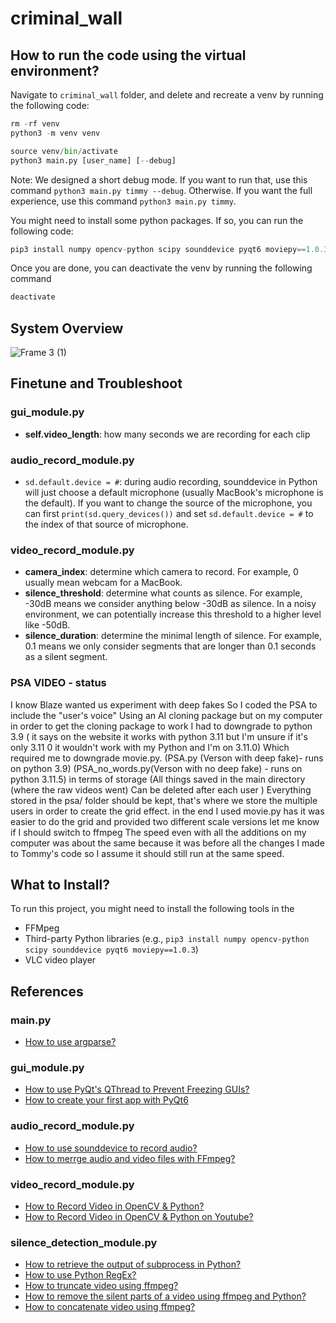 # criminal_wall

## How to run the code using the virtual environment?

Navigate to `criminal_wall` folder, and delete and recreate a venv by running the following code:
```python
rm -rf venv
python3 -m venv venv

source venv/bin/activate
python3 main.py [user_name] [--debug] 
```

Note: We designed a short debug mode. If you want to run that, use this command `python3 main.py timmy --debug`.
Otherwise. If you want the full experience, use this command `python3 main.py timmy`.

You might need to install some python packages. If so, you can run the following code:
```python
pip3 install numpy opencv-python scipy sounddevice pyqt6 moviepy==1.0.3
```

Once you are done, you can deactivate the venv by running the following command
```python
deactivate
```

## System Overview

![Frame 3 (1)](https://github.com/user-attachments/assets/635a40f0-92b3-4670-aa2f-ac17ec1c2efe)

## Finetune and Troubleshoot

### gui_module.py
- **self.video_length**: how many seconds we are recording for each clip

### audio_record_module.py
- `sd.default.device = #`: during audio recording, sounddevice in Python will just choose a default microphone (usually MacBook's microphone is the default). If you want to change the source of the microphone, you can first `print(sd.query_devices())` and set `sd.default.device = #` to the index of that source of microphone.
  
### video_record_module.py
- **camera_index**: determine which camera to record. For example, 0 usually mean webcam for a MacBook.
- **silence_threshold**: determine what counts as silence. For example, -30dB means we consider anything below -30dB as silence. In a noisy environment, we can potentially increase this threshold to a higher level like -50dB.
- **silence_duration**: determine the minimal length of silence. For example, 0.1 means we only consider segments that are longer than 0.1 seconds as a silent segment.

### PSA VIDEO - status
I know Blaze wanted us experiment with deep fakes So I coded the PSA to include the "user's voice" Using an AI cloning package but on my computer in order to get the cloning package to work I had to downgrade to python 3.9 ( it says on the website it works with python 3.11 but I'm unsure if it's only 3.11 0  it wouldn't work with my Python and I'm on 3.11.0) Which required me to downgrade movie.py.
(PSA.py  (Verson with deep fake)- runs on python 3.9)
(PSA_no_words.py(Verson with no deep fake) - runs on python 3.11.5)
in terms of storage (All things saved in the main directory (where the raw videos went) Can be deleted after each user )
Everything stored in the psa/ folder should be kept, that's where we store the multiple users in order to create the grid effect.
in the end I used movie.py has it was easier to do the grid and provided two different scale versions let me know if I should switch to ffmpeg 
The speed even with all the additions on my computer was about the same because it was before all the changes I made to Tommy's code so I assume it should still run at the same speed.

## What to Install?

To run this project, you might need to install the following tools in the 

- FFMpeg
- Third-party Python libraries (e.g., ``pip3 install numpy opencv-python scipy sounddevice pyqt6 moviepy==1.0.3``)
- VLC video player

## References

### main.py
- [How to use argparse?](https://docs.python.org/3/library/argparse.html)

### gui_module.py
- [How to use PyQt's QThread to Prevent Freezing GUIs?](https://realpython.com/python-pyqt-qthread/)
- [How to create your first app with PyQt6](https://www.pythonguis.com/tutorials/pyqt6-creating-your-first-window/)

### audio_record_module.py

- [How to use sounddevice to record audio?](https://python-sounddevice.readthedocs.io/en/0.3.15/api/streams.html)
- [How to merrge audio and video files with FFmpeg?](https://www.mux.com/articles/merge-audio-and-video-files-with-ffmpeg)

### video_record_module.py

- [How to Record Video in OpenCV & Python?](https://www.codingforentrepreneurs.com/blog/how-to-record-video-in-opencv-python)
- [How to Record Video in OpenCV & Python on Youtube?](https://www.youtube.com/embed/1eHQIu4r0Bc)

### silence_detection_module.py

- [How to retrieve the output of subprocess in Python?](https://www.geeksforgeeks.org/retrieving-the-output-of-subprocesscall-in-python/)
- [How to use Python RegEx?](https://www.w3schools.com/python/python_regex.asp#findall)
- [How to truncate video using ffmpeg?](https://stackoverflow.com/questions/18444194/cutting-multimedia-files-based-on-start-and-end-time-using-ffmpeg)
- [How to remove the silent parts of a video using ffmpeg and Python?](https://www.youtube.com/watch?v=ak52RXKfDw8)
- [How to concatenate video using ffmpeg?](https://stackoverflow.com/questions/7333232/how-to-concatenate-two-mp4-files-using-ffmpeg)
